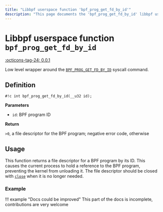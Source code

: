 ```yaml
---
title: "Libbpf userspace function 'bpf_prog_get_fd_by_id'"
description: "This page documents the 'bpf_prog_get_fd_by_id' libbpf userspace function, including its definition, usage, and examples."
---
```

# Libbpf userspace function `bpf_prog_get_fd_by_id`

<!-- [LIBBPF_TAG] -->
[:octicons-tag-24: 0.0.1](https://github.com/libbpf/libbpf/releases/tag/v0.0.1)
<!-- [/LIBBPF_TAG] -->

Low level wrapper around the [`BPF_PROG_GET_FD_BY_ID`](../../../linux/syscall/BPF_PROG_GET_FD_BY_ID.md) syscall command.

## Definition

`#!c int bpf_prog_get_fd_by_id(__u32 id);`

**Parameters**

- `id`: BPF program ID

**Return**

`>0`, a file descriptor for the BPF program; negative error code, otherwise

## Usage

This function returns a file descriptor for a BPF program by its ID. This causes the current process to hold a reference to the BPF program, preventing the kernel from unloading it. The file descriptor should be closed with [`close`](https://man7.org/linux/man-pages/man2/close.2.html) when it is no longer needed.

### Example

!!! example "Docs could be improved"
    This part of the docs is incomplete, contributions are very welcome
